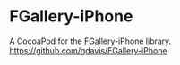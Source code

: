 FGallery-iPhone
===============

A CocoaPod for the FGallery-iPhone library. https://github.com/gdavis/FGallery-iPhone